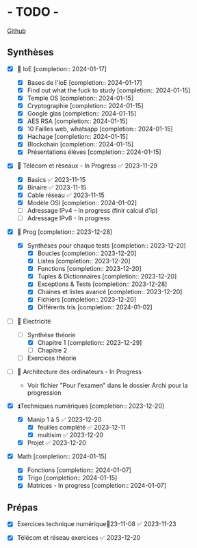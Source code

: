 	
# - TODO -

[Github](https://github.com/Adnyx/obsidian-remote)
## Synthèses

- [x] 🔼 IoE  [completion:: 2024-01-17]
	- [x] Bases de l'IoE  [completion:: 2024-01-17]
	- [x] Find out what the fuck to study  [completion:: 2024-01-15]
	- [x] Temple OS  [completion:: 2024-01-15]
	- [x] Cryptographie  [completion:: 2024-01-15]
	- [x] Google glas  [completion:: 2024-01-15]
	- [x] AES RSA  [completion:: 2024-01-15]
	- [x] 10 Failles web, whatsapp  [completion:: 2024-01-15]
	- [x] Hachage  [completion:: 2024-01-15]
	- [x] Blockchain  [completion:: 2024-01-15]
	- [x] Présentations élèves  [completion:: 2024-01-15]

- [x] 🔼 Télécom et réseaux - In Progress ✅ 2023-11-29
	- [x] Basics ✅ 2023-11-15
	- [x] Binaire ✅ 2023-11-15
	- [x] Cable réseau ✅ 2023-11-15
	- [x] Modèle OSI  [completion:: 2024-01-02]
	- [ ] Adressage IPv4 - In progress (finir calcul d'ip)
	- [ ] Adressage IPv6 - In progress

- [x] 🔼 Prog  [completion:: 2023-12-28]
	- [x] Synthèses pour chaque tests  [completion:: 2023-12-20]
		- [x] Boucles  [completion:: 2023-12-20]
		- [x] Listes  [completion:: 2023-12-20]
		- [x] Fonctions  [completion:: 2023-12-20]
		- [x] Tuples & Dictionnaires  [completion:: 2023-12-20]
		- [x] Exceptions & Tests  [completion:: 2023-12-28]
		- [x] Chaines et listes avancé  [completion:: 2023-12-20]
		- [x] Fichiers  [completion:: 2023-12-20]
		- [x] Différents tris  [completion:: 2024-01-02]

- [ ] 🔼 Électricité
	- [ ] Synthèse théorie
		- [x] Chapitre 1  [completion:: 2023-12-29]
		- [ ] Chapitre 2
	- [ ] Exercices théorie

- [ ] 🔼 Architecture des ordinateurs - In Progress
	- Voir fichier "Pour l'examen" dans le dossier Archi pour la progression

- [x] ⏫Techniques numériques  [completion:: 2023-12-20]
	- [x] Manip 1 à 5 ✅ 2023-12-20
		- [x] feuilles complété ✅ 2023-12-11
		- [x] multisim ✅ 2023-12-20
	- [x] Projet ✅ 2023-12-20

- [x] Math  [completion:: 2024-01-15]
	- [x] Fonctions  [completion:: 2024-01-07]
	- [x] Trigo  [completion:: 2024-01-15]
	- [x] Matrices - In progress  [completion:: 2024-01-07]

## Prépas
- [x] Exercices technique numérique📅23-11-08 ✅ 2023-11-23
- [x] Télécom et réseau exercices ✅ 2023-12-20


